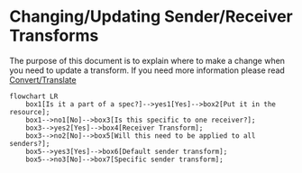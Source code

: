 # Changing/Updating Sender/Receiver Transforms

The purpose of this document is to explain where to make a change when you 
need to update a transform. If you need more information please read 
[Convert/Translate](../../universal-pipeline/convert-translate.md)

```mermaid
flowchart LR
    box1[Is it a part of a spec?]-->yes1[Yes]-->box2[Put it in the resource];
    box1-->no1[No]-->box3[Is this specific to one receiver?];
    box3-->yes2[Yes]-->box4[Receiver Transform];
    box3-->no2[No]-->box5[Will this need to be applied to all senders?];
    box5-->yes3[Yes]-->box6[Default sender transform];
    box5-->no3[No]-->box7[Specific sender transform];
```